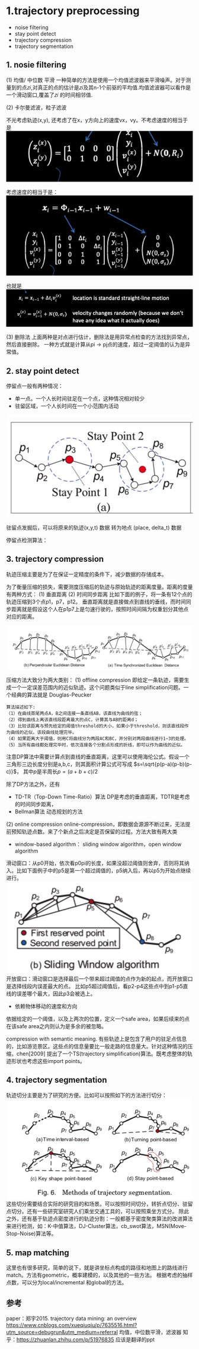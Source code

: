 #  1.trajectory preprocessing

* noise filtering
* stay point detect
* trajectory compression
* trajectory segmentation


## 1. nosie filtering

(1) 均值/ 中位数 平滑
一种简单的方法是使用一个均值滤波器来平滑噪声。对于测量到的点𝑧𝑖,对真正的点的估计是𝑧𝑖及其n-1个前驱的平均值.均值滤波器可以看作是一个滑动窗口,覆盖了𝑧𝑖 的时间相邻值.

(2) 卡尔曼滤波，粒子滤波

不光考虑轨迹(x,y), 还考虑了在x，y方向上的速度vx，vy。不考虑速度的相当于是
![](media/15694859531608/15697504854923.jpg)

考虑速度的相当于是：
![](media/15694859531608/15697505518925.jpg)

也就是
![](media/15694859531608/15697507024669.jpg)



(3) 删除法
上面两种是对点进行估计，删除法是用异常点检查的方法找到异常点，然后直接删除。
一种方式就是计算从pi -> pj点的速度，超过一定阈值的认为是异常值。


## 2. stay point detect

停留点一般有两种情况：

* 单一点。一个人长时间驻足在一个点，这种情况相对较少
* 驻留区域，一个人长时间在一个小范围内活动

![](media/15694859531608/15694905917851.jpg)
 
 驻留点发掘后，可以将原来的轨迹(x,y,t) 数据 转为地点 (place, delta_t) 数据
 
 停留点检测算法：
 
## 3. trajectory compression

轨迹压缩主要是为了在保证一定精度的条件下，减少数据的存储成本。

为了衡量压缩的损失，需要测度压缩后的轨迹与原始轨迹的距离度量。距离的度量有两种方式：
(1) 垂直距离
(2) 时间同步距离
比如下面的例子，将一条有12个点的轨迹压缩到3个点p1，p7，p12。 垂直距离就是直接做点到直线的垂线，而时间同步距离就是假设这个人在p1p7上是匀速行驶的，按照时间间隔为权重划分其他点对应的距离。

![](media/15694859531608/15695045972823.jpg)

 
 压缩方法大致分为两大类别：
(1) offline compression
即给定一条轨迹，需要生成一个一定误差范围内的近似轨迹。这个问题类似于line simplification问题。一个经典的算法就是 Douglas-Peucker

```
算法描述如下:
（1）在曲线首尾两点A，B之间连接一条直线AB，该直线为曲线的弦；
（2）得到曲线上离该直线段距离最大的点C，计算其与AB的距离d；
（3）比较该距离与预先给定的阈值threshold的大小，如果小于threshold，则该直线段作为曲线的近似，该段曲线处理完毕。
（4）如果距离大于阈值，则用C将曲线分为两段AC和BC，并分别对两段曲线进行1~3的处理。
（5）当所有曲线都处理完毕时，依次连接各个分割点形成的折线，即可以作为曲线的近似。
```
注意DP算法中需要计算点到直线的垂直距离，这里可以使用海伦公式。假设一个三角形三边长度分别是a,b,c，则其面积计算公式可写成
$s=\sqrt{p(p-a)(p-b)(p-c)}$， 其中$p$是半周长$p=(a+b+c)/2$

除了DP方法之外，还有

* TD-TR（Top-Down Time-Ratio）算法
DP是考虑的垂直距离，TDTR是考虑的时间同步距离，
* Bellman算法
动态规划的方法

(2) online compression
online-compression，即数据会源源不断过来，无法提前预知轨迹点数。来了个新点之后决定是否保留的过程。方法大致有两大类

* window-based algorithm： sliding window algorithm，open window algorithm

滑动窗口：从p0开始，依次看p0pi的长度，如果没超过阈值则舍弃，否则将其纳入。比如下面例子中的p5是第一个超过阈值的，p5纳入后，再以p5为开始点继续进行。
![](media/15694859531608/15697244621130.jpg)
开放窗口：滑动窗口是选择最后一个带来超过阈值的点作为新的起点，而开放窗口是选择线段内误差最大的点。
比如p5超过阈值后，看p2-p4这些点中到p1-p5直线的误差哪个最大，因此p3会被选上。

* 依赖物体移动的速度和方向

依据给定的一个阈值，以及上两次的位置，定义一个safe area，如果后续来的点在该safe area之内则认为是多余的被忽略。

compression with semantic meaning. 
有些轨迹上是包含了用户的驻足点信息的，比如游览景区。这些点的信息量要比一般走路的信息量大。针对这种情况的压缩，chen[2009] 提出了一个TS(trajectory simplification)算法。既考虑整体的轨迹形状也考虑这些import points。

## 4. trajectory segmentation
轨迹切分主要是为了研究的方便。比如可以按照如下的方法进行切分：
![](media/15694859531608/15697265750574.jpg)
这些切分需要结合实际的研究目的和场景。可以按照时间切分，转折点切分、驻留点切分。还有一些研究室研究人们乘坐交通工具的，可以按照乘坐方式分。
除此之外，还有基于轨迹点密度进行的轨迹分割：一般都基于密度聚类算法的改进算法来进行检测，如：K-中值算法，DJ-Cluster算法，cb_swot算法，MSN(Move-Stop-Noise)算法等。

## 5. map matching

这里也有很多研究，简单的说下，就是讲坐标点构成的路径和地图上的路线进行match。方法有geometric，概率建模的，以及其他的一些方法。
根据考虑的抽样点数，可以分为local/incremental 和global的方法。





## 参考

paper：郑宇2015. trajectory data mining: an overview
https://www.cnblogs.com/xueqiuqiu/p/7635516.html?utm_source=debugrun&utm_medium=referral
均值，中位数平滑，滤波器
知乎：https://zhuanlan.zhihu.com/p/51976835  应该是翻译的ppt

